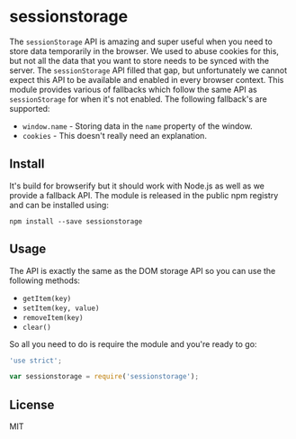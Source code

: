 # sessionstorage

The `sessionStorage` API is amazing and super useful when you need to store data
temporarily in the browser. We used to abuse cookies for this, but not all the
data that you want to store needs to be synced with the server. The
`sessionStorage` API filled that gap, but unfortunately we cannot expect this API
to be available and enabled in every browser context. This module provides
various of fallbacks which follow the same API as `sessionStorage` for when it's
not enabled. The following fallback's are supported:

- `window.name` - Storing data in the `name` property of the window.
- `cookies` - This doesn't really need an explanation.

## Install

It's build for browserify but it should work with Node.js as well as we provide
a fallback API. The module is released in the public npm registry and can be
installed using:

```
npm install --save sessionstorage
```

## Usage

The API is exactly the same as the DOM storage API so you can use the following
methods:

- `getItem(key)`
- `setItem(key, value)`
- `removeItem(key)`
- `clear()`

So all you need to do is require the module and you're ready to go:

```js
'use strict';

var sessionstorage = require('sessionstorage');
```

## License

MIT
